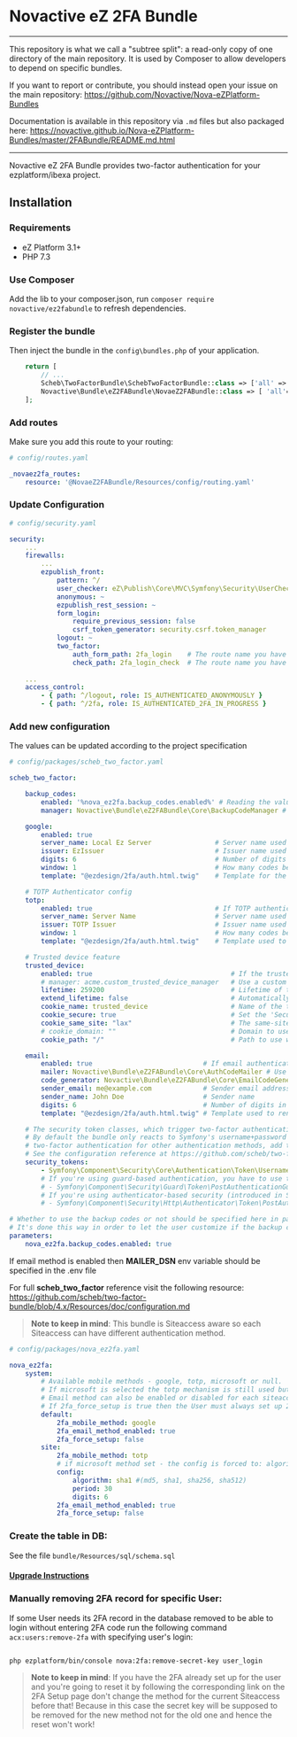 # Novactive eZ 2FA Bundle

----

This repository is what we call a "subtree split": a read-only copy of one directory of the main repository. 
It is used by Composer to allow developers to depend on specific bundles.

If you want to report or contribute, you should instead open your issue on the main repository: https://github.com/Novactive/Nova-eZPlatform-Bundles

Documentation is available in this repository via `.md` files but also packaged here: https://novactive.github.io/Nova-eZPlatform-Bundles/master/2FABundle/README.md.html

----

Novactive eZ 2FA Bundle provides two-factor authentication for your ezplatform/ibexa project.

## Installation

### Requirements

* eZ Platform 3.1+
* PHP 7.3

### Use Composer

Add the lib to your composer.json, run `composer require novactive/ez2fabundle` to refresh dependencies.

### Register the bundle

Then inject the bundle in the `config\bundles.php` of your application.

```php
    return [
        // ...
        Scheb\TwoFactorBundle\SchebTwoFactorBundle::class => ['all' => true],
        Novactive\Bundle\eZ2FABundle\NovaeZ2FABundle::class => [ 'all'=> true ],
    ];
```

### Add routes

Make sure you add this route to your routing:

```yaml
# config/routes.yaml

_novaez2fa_routes:
    resource: '@NovaeZ2FABundle/Resources/config/routing.yaml'

```

### Update Configuration

```yaml
# config/security.yaml

security:
    ...
    firewalls:
        ...
        ezpublish_front:
            pattern: ^/
            user_checker: eZ\Publish\Core\MVC\Symfony\Security\UserChecker
            anonymous: ~
            ezpublish_rest_session: ~
            form_login:
                require_previous_session: false
                csrf_token_generator: security.csrf.token_manager
            logout: ~
            two_factor:
                auth_form_path: 2fa_login    # The route name you have used in the routes.yaml
                check_path: 2fa_login_check  # The route name you have used in the routes.yaml
    
    ...
    access_control:
        - { path: ^/logout, role: IS_AUTHENTICATED_ANONYMOUSLY }
        - { path: ^/2fa, role: IS_AUTHENTICATED_2FA_IN_PROGRESS }

```

### Add new configuration

The values can be updated according to the project specification

```yaml
# config/packages/scheb_two_factor.yaml

scheb_two_factor:

    backup_codes:
        enabled: '%nova_ez2fa.backup_codes.enabled%' # Reading the value from the nova_ez2fa.backup_codes.enabled value in parameters section
        manager: Novactive\Bundle\eZ2FABundle\Core\BackupCodeManager # This should either remain or be replaced with another one developed for that purpose

    google:
        enabled: true
        server_name: Local Ez Server                # Server name used in QR code
        issuer: EzIssuer                            # Issuer name used in QR code
        digits: 6                                   # Number of digits in authentication code
        window: 1                                   # How many codes before/after the current one would be accepted as valid
        template: "@ezdesign/2fa/auth.html.twig"    # Template for the 2FA login page

    # TOTP Authenticator config
    totp:
        enabled: true                               # If TOTP authentication should be enabled, default false
        server_name: Server Name                    # Server name used in QR code
        issuer: TOTP Issuer                         # Issuer name used in QR code
        window: 1                                   # How many codes before/after the current one would be accepted as valid
        template: "@ezdesign/2fa/auth.html.twig"    # Template used to render the authentication form

    # Trusted device feature
    trusted_device:
        enabled: true                                   # If the trusted device feature should be enabled
        # manager: acme.custom_trusted_device_manager   # Use a custom trusted device manager
        lifetime: 259200                                # Lifetime of the trusted device token, in seconds
        extend_lifetime: false                          # Automatically extend lifetime of the trusted cookie on re-login
        cookie_name: trusted_device                     # Name of the trusted device cookie
        cookie_secure: true                             # Set the 'Secure' (HTTPS Only) flag on the trusted device cookie
        cookie_same_site: "lax"                         # The same-site option of the cookie, can be "lax", "strict" or null
        # cookie_domain: ""                             # Domain to use when setting the cookie, fallback to the request domain if not set
        cookie_path: "/"                                # Path to use when setting the cookie

    email:
        enabled: true                            # If email authentication should be enabled, default false
        mailer: Novactive\Bundle\eZ2FABundle\Core\AuthCodeMailer # Use alternative service to send the authentication code
        code_generator: Novactive\Bundle\eZ2FABundle\Core\EmailCodeGenerator # Use alternative service to generate authentication code
        sender_email: me@example.com             # Sender email address
        sender_name: John Doe                    # Sender name
        digits: 6                                # Number of digits in authentication code
        template: "@ezdesign/2fa/auth.html.twig" # Template used to render the authentication form

    # The security token classes, which trigger two-factor authentication.
    # By default the bundle only reacts to Symfony's username+password authentication. If you want to enable
    # two-factor authentication for other authentication methods, add their security token classes.
    # See the configuration reference at https://github.com/scheb/two-factor-bundle/blob/4.x/Resources/doc/configuration.md
    security_tokens:
        - Symfony\Component\Security\Core\Authentication\Token\UsernamePasswordToken
        # If you're using guard-based authentication, you have to use this one:
        # - Symfony\Component\Security\Guard\Token\PostAuthenticationGuardToken
        # If you're using authenticator-based security (introduced in Symfony 5.1), you have to use this one:
        # - Symfony\Component\Security\Http\Authenticator\Token\PostAuthenticationToken

# Whether to use the backup codes or not should be specified here in parameters section, then used in scheb_two_factor.backup_codes
# It's done this way in order to let the user customize if the backup codes should be generated or not
parameters:
    nova_ez2fa.backup_codes.enabled: true

```

If email method is enabled then **MAILER_DSN** env variable should be specified in the .env file

For full **scheb_two_factor** reference visit the following resource: https://github.com/scheb/two-factor-bundle/blob/4.x/Resources/doc/configuration.md

> **Note to keep in mind**: This bundle is Siteaccess aware so each Siteaccess can have different authentication method.

```yaml
# config/packages/nova_ez2fa.yaml

nova_ez2fa:
    system:
        # Available mobile methods - google, totp, microsoft or null.
        # If microsoft is selected the totp mechanism is still used but the config is forced and static so Microsoft Authenticator app can be used.
        # Email method can also be enabled or disabled for each siteaccess
        # If 2fa_force_setup is true then the User must always set up 2FA upon authentication and reset function is off
        default:
            2fa_mobile_method: google
            2fa_email_method_enabled: true
            2fa_force_setup: false
        site:
            2fa_mobile_method: totp
            # if microsoft method set - the config is forced to: algorithm: sha1, period: 30, digits: 6
            config:
                algorithm: sha1 #(md5, sha1, sha256, sha512)
                period: 30
                digits: 6
            2fa_email_method_enabled: true
            2fa_force_setup: false

```

### Create the table in DB:

See the file `bundle/Resources/sql/schema.sql`


#### [Upgrade Instructions](UPGRADE.md)

### Manually removing 2FA record for specific User:

If some User needs its 2FA record in the database removed to be able to login without entering 2FA code run the following command `acx:users:remove-2fa` with specifying user's login:

```shell script

php ezplatform/bin/console nova:2fa:remove-secret-key user_login

```

> **Note to keep in mind**: If you have the 2FA already set up for the user and you're going to reset it by following the corresponding link on the 2FA Setup page don't change the method for the current Siteaccess before that! Because in this case the secret key will be supposed to be removed for the new method not for the old one and hence the reset won't work!